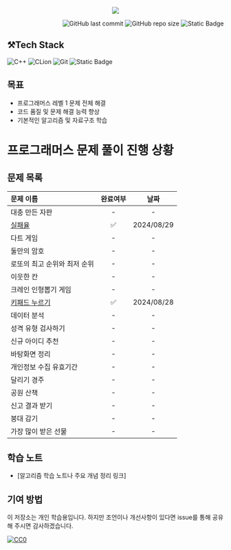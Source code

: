 <p align='center'>
    <img src=https://capsule-render.vercel.app/api?type=waving&height=210&color=gradient&text=프로그래머스%20연습문제&textBg=false&fontColor=FFFFFF&desc=레벨1&descAlign=91&descAlignY=58&descSize=30">
</p>
<div align="right">

![GitHub last commit](https://img.shields.io/github/last-commit/gobad820/programmers-level-one)
![GitHub repo size](https://img.shields.io/github/repo-size/gobad820/programmers-level-one)
![Static Badge](https://img.shields.io/badge/programmers-level_one-orange)

</div>

## ⚒️Tech Stack

![C++](https://img.shields.io/badge/C++-00599C?style=for-the-badge&logo=c%2B%2B&logoColor=white&style=flat)
![CLion](https://img.shields.io/badge/CLion-000000?style=for-the-badge&logo=clion&logoColor=white&style=flat)
![Git](https://img.shields.io/badge/Git-F05032?style=for-the-badge&logo=git&logoColor=white&style=flat)
![Static Badge](https://img.shields.io/badge/programmers-level_one-blue)

## 목표

- 프로그래머스 레벨 1 문제 전체 해결
- 코드 품질 및 문제 해결 능력 향상
- 기본적인 알고리즘 및 자료구조 학습

# 프로그래머스 문제 풀이 진행 상황

## 문제 목록

| 문제 이름 | 완료여부 |     날짜     |
| :------------------------------------------------------------------------------------------------------------------------------------------------------- | :----: |:----------:|
| 대충 만든 자판 | - |     -      |
| [실패율](https://github.com/gobad820/programmers-level-one/blob/main/solutions/%EC%8B%A4%ED%8C%A8%EC%9C%A8/review.md) | ✅ | 2024/08/29 |
| 다트 게임 | - |     -      |
| 둘만의 암호 | - |     -      |
| 로또의 최고 순위와 최저 순위 | - |     -      |
| 이웃한 칸 | - |     -      |
| 크레인 인형뽑기 게임 | - |     -      |
| [키패드 누르기](https://github.com/gobad820/programmers-level-one/blob/main/solutions/%ED%82%A4%ED%8C%A8%EB%93%9C%20%EB%88%84%EB%A5%B4%EA%B8%B0/review.md) | ✅ | 2024/08/28 |
| 데이터 분석 | - |     -      |
| 성격 유형 검사하기 | - |     -      |
| 신규 아이디 추천 | - |     -      |
| 바탕화면 정리 | - |     -      |
| 개인정보 수집 유효기간 | - |     -      |
| 달리기 경주 | - |     -      |
| 공원 산책 | - |     -      |
| 신고 결과 받기 | - |     -      |
| 붕대 감기 | - |     -      |
| 가장 많이 받은 선물 | - |     -      |
## 학습 노트

- [알고리즘 학습 노트나 주요 개념 정리 링크]

## 기여 방법

이 저장소는 개인 학습용입니다. 하지만 조언이나 개선사항이 있다면 issue를 통해 공유해 주시면 감사하겠습니다.

[![CC0](https://licensebuttons.net/p/zero/1.0/88x31.png)](http://creativecommons.org/publicdomain/zero/1.0/)
